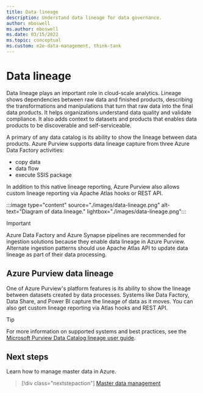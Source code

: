 ```yaml
---
title: Data lineage
description: Understand data lineage for data governance.
author: mboswell
ms.author: mboswell
ms.date: 03/15/2022
ms.topic: conceptual
ms.custom: e2e-data-management, think-tank
---
```


# Data lineage

Data lineage plays an important role in cloud-scale analytics. Lineage shows dependencies between raw data and finished products, describing the transformations and manipulations that turn that raw data into the final data products. It helps organizations understand data quality and validate compliance. It also adds context to datasets and products that enables data products to be discoverable and self-serviceable.

A primary of any data catalog is its ability to show the lineage between data products. Azure Purview supports data lineage capture from three Azure Data Factory activities:

* copy data
* data flow
* execute SSIS package

In addition to this native lineage reporting, Azure Purview also allows custom lineage reporting via Apache Atlas hooks or REST API.

:::image type="content" source="./images/data-lineage.png" alt-text="Diagram of data lineage." lightbox="./images/data-lineage.png":::

> [!IMPORTANT]
> Azure Data Factory and Azure Synapse pipelines are recommended for ingestion solutions because they enable data lineage in Azure Purview. Alternate ingestion patterns should use Apache Atlas API to update data lineage as part of their data processing.

## Azure Purview data lineage

One of Azure Purview's platform features is its ability to show the lineage between datasets created by data processes. Systems like Data Factory, Data Share, and Power BI capture the lineage of data as it moves. You can also get custom lineage reporting via Atlas hooks and REST API.

> [!TIP]
> For more information on supported systems and best practices, see the [Microsoft Purview Data Catalog lineage user guide](/azure/purview/catalog-lineage-user-guide).

## Next steps

Learn how to manage master data in Azure.

> [!div class="nextstepaction"]
> [Master data management](govern-master-data.md)
